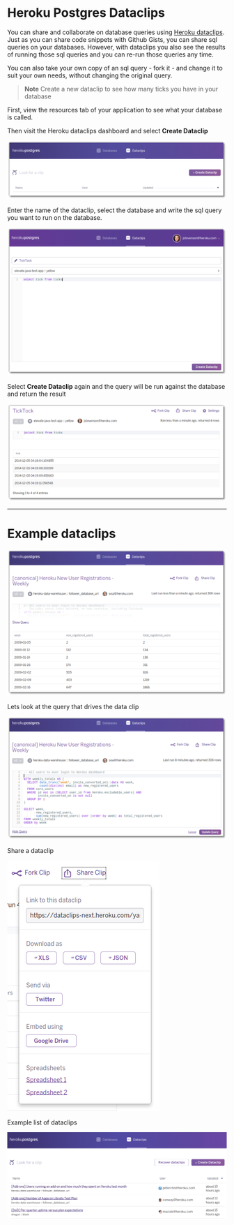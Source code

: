 # Heroku Postgres Dataclips

  You can share and collaborate on database queries using [Heroku dataclips](https://dataclips.heroku.com/).  Just as you can share code snippets with Github Gists, you can share sql queries on your databases.  However, with dataclips you also see the results of running those sql queries and you can re-run those queries any time.
  
  You can also take your own copy of an sql query - fork it - and change it to suit your own needs, without changing the original query. 

> **Note** Create a new dataclip to see how many ticks you have in your database 

  First, view the resources tab of your application to see what your database is called.
  
  Then visit the Heroku dataclips dashboard and select **Create Dataclip**

![Heroku Postgres Dataclips new account](../images/heroku-postgres-dataclips-new-account.png)

  Enter the name of the dataclip, select the database and write the sql query you want to run on the database.  
  
![Heroku Postgres Dataclips new account](../images/heroku-postgres-dataclips-create-ticktock.png)  
  
  Select **Create Dataclip** again and the query will be run against the database and return the result
  
![Heroku Postgres Dataclips new account](../images/heroku-postgres-dataclips-create-ticktock-results.png)  

--- 

# Example dataclips 

![Heroku Postgres Dataclips User Reg Query](../images/heroku-dataclips-new-user-reg.png)

Lets look at the query that drives the data clip 

![Heroku Postgres Dataclips User Reg Query update](../images/heroku-dataclips-new-user-reg-query-update.png)


Share a dataclip 

![Heroku Postgres Dataclips User Reg Query](../images/heroku-dataclips-share-clip.png)


Example list of dataclips 

![Heroku Postgres Dataclips Heroku list](/images/heroku-postgres-list-heroku.png)

<!-- 
Example data clip from Heroku 
https://dataclips-next.heroku.com/yamijuevuboyfdxziyjkpqwxqtdf
-->
